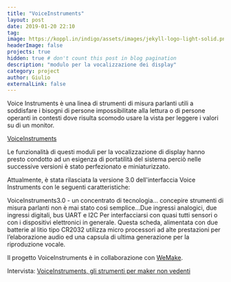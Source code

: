 ```yaml
---
title: "VoiceInstruments"
layout: post
date: 2019-01-20 22:10
tag: 
image: https://koppl.in/indigo/assets/images/jekyll-logo-light-solid.png
headerImage: false
projects: true
hidden: true # don't count this post in blog pagination
description: "modulo per la vocalizzazione dei display"
category: project
author: Giulio
externalLink: false
---
```


Voice Instruments è una linea di strumenti di misura parlanti utili a soddisfare i bisogni di persone impossibilitate alla lettura o di persone operanti in contesti dove risulta scomodo usare la vista per leggere i valori su di un monitor.

[VoiceInstruments](http://voiceinstruments.opencare.cc/it/)

Le funzionalità di questi moduli per la vocalizzazione di display hanno presto condotto ad un esigenza di portatilità del sistema perciò nelle successive versioni è stato perfezionato e miniaturizzato.

Attualmente, è stata rilasciata la versione 3.0 dell'interfaccia Voice Instruments con le seguenti caratteristiche:

VoiceInstruments3.0 - un concentrato di tecnologia… concepire strumenti di misura parlanti non è mai stato così semplice…Due ingressi analogici, due ingressi digitali, bus UART e I2C Per interfacciarsi con quasi tutti sensori o con i dispositivi elettronici in generale. Questa scheda, alimentata con due batterie al litio tipo CR2032 utilizza micro processori ad alte prestazioni per l’elaborazione audio ed una capsula di ultima generazione per la riproduzione vocale.

Il progetto VoiceInstruments è in collaborazione con [WeMake](http://wemake.cc/tag/voiceinstruments/).

Intervista: [VoiceInstruments, gli strumenti per maker non vedenti](http://wemake.cc/2017/10/31/wemake-stories-voice-instruments-lo-strumento-per-i-maker-non-vedenti/)

